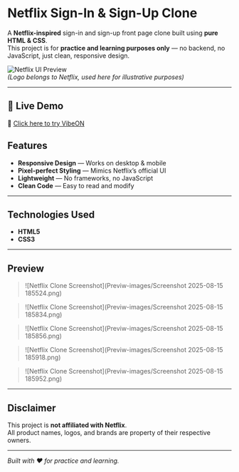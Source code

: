 # Netflix Sign-In & Sign-Up Clone

A **Netflix-inspired** sign-in and sign-up front page clone built using **pure HTML & CSS**.  
This project is for **practice and learning purposes only** — no backend, no JavaScript, just clean, responsive design.

![Netflix UI Preview](https://upload.wikimedia.org/wikipedia/commons/0/08/Netflix_2015_logo.svg)  
*(Logo belongs to Netflix, used here for illustrative purposes)*

---

## 🚀 Live Demo  
🔗 [Click here to try VibeON](https://mynetfliclone.netlify.app/)  

##  Features
-  **Responsive Design** — Works on desktop & mobile  
-  **Pixel-perfect Styling** — Mimics Netflix’s official UI  
-  **Lightweight** — No frameworks, no JavaScript  
-  **Clean Code** — Easy to read and modify  

---

##  Technologies Used
- **HTML5**
- **CSS3**

---

##  Preview
> ![Netflix Clone Screenshot](Previw-images/Screenshot 2025-08-15 185524.png)

> ![Netflix Clone Screenshot](Previw-images/Screenshot 2025-08-15 185834.png)

> ![Netflix Clone Screenshot](Previw-images/Screenshot 2025-08-15 185856.png)

> ![Netflix Clone Screenshot](Previw-images/Screenshot 2025-08-15 185918.png)

> ![Netflix Clone Screenshot](Previw-images/Screenshot 2025-08-15 185952.png)

---

##  Disclaimer
This project is **not affiliated with Netflix**.  
All product names, logos, and brands are property of their respective owners.  

---
 *Built with ❤️ for practice and learning.*
